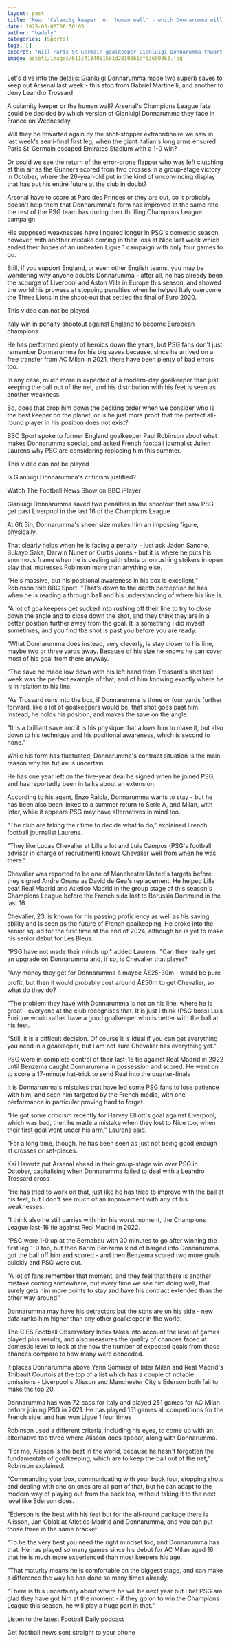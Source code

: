 ```yaml
---
layout: post
title: "New: 'Calamity keeper' or 'human wall' - which Donnarumma will Arsenal face?"
date: 2025-05-06T06:50:05
author: "badely"
categories: [Sports]
tags: []
excerpt: "Will Paris St-Germain goalkeeper Gianluigi Donnarumma thwart Arsenal again on Wednesday, and why are the French side considering selling him?"
image: assets/images/611c41840515b1d20100b1df53690363.jpg
---
```


Let's dive into the details: Gianluigi Donnarumma made two superb saves to keep out Arsenal last week - this stop from Gabriel Martinelli, and another to deny Leandro Trossard

A calamity keeper or the human wall? Arsenal's Champions League fate could be decided by which version of Gianluigi Donnarumma they face in France on Wednesday.

Will they be thwarted again by the shot-stopper extraordinaire we saw in last week's semi-final first leg, when the giant Italian's long arms ensured Paris St-Germain escaped Emirates Stadium with a 1-0 win?

Or could we see the return of the error-prone flapper who was left clutching at thin air as the Gunners scored from two crosses in a group-stage victory in October, where the 26-year-old put in the kind of unconvincing display that has put his entire future at the club in doubt?

Arsenal have to score at Parc des Princes or they are out, so it probably doesn't help them that Donnarumma's form has improved at the same rate the rest of the PSG team has during their thrilling Champions League campaign.

His supposed weaknesses have lingered longer in PSG's domestic season, however, with another mistake coming in their loss at Nice last week which ended their hopes of an unbeaten Ligue 1 campaign with only four games to go.

Still, if you support England, or even other English teams, you may be wondering why anyone doubts Donnarumma - after all, he has already been the scourge of Liverpool and Aston Villa in Europe this season, and showed the world his prowess at stopping penalties when he helped Italy overcome the Three Lions in the shoot-out that settled the final of Euro 2020.

This video can not be played

Italy win in penalty shootout against England to become European champions

He has performed plenty of heroics down the years, but PSG fans don't just remember Donnarumma for his big saves because, since he arrived on a free transfer from AC Milan in 2021, there have been plenty of bad errors too.

In any case, much more is expected of a modern-day goalkeeper than just keeping the ball out of the net, and his distribution with his feet is seen as another weakness.

So, does that drop him down the pecking order when we consider who is the best keeper on the planet, or is he just more proof that the perfect all-round player in his position does not exist?

BBC Sport spoke to former England goalkeeper Paul Robinson about what makes Donnarumma special, and asked French football journalist Julien Laurens why PSG are considering replacing him this summer.

This video can not be played

Is Gianluigi Donnarumma's criticism justified?

Watch The Football News Show on BBC iPlayer

Gianluigi Donnarumma saved two penalties in the shootout that saw PSG get past Liverpool in the last 16 of the Champions League

At 6ft 5in, Donnarumma's sheer size makes him an imposing figure, physically.

That clearly helps when he is facing a penalty - just ask Jadon Sancho, Bukayo Saka, Darwin Nunez or Curtis Jones - but it is where he puts his enormous frame when he is dealing with shots or onrushing strikers in open play that impresses Robinson more than anything else.

"He's massive, but his positional awareness in his box is excellent," Robinson told BBC Sport. "That's down to the depth perception he has when he is reading a through ball and his understanding of where his line is.

"A lot of goalkeepers get sucked into rushing off their line to try to close down the angle and to close down the shot, and they think they are in a better position further away from the goal. It is something I did myself sometimes, and you find the shot is past you before you are ready.

"What Donnarumma does instead, very cleverly, is stay closer to his line, maybe two or three yards away. Because of his size he knows he can cover most of his goal from there anyway.

"The save he made low down with his left hand from Trossard's shot last week was the perfect example of that, and of him knowing exactly where he is in relation to his line.

"As Trossard runs into the box, if Donnarumma is three or four yards further forward, like a lot of goalkeepers would be, that shot goes past him. Instead, he holds his position, and makes the save on the angle.

"It is a brilliant save and it is his physique that allows him to make it, but also down to his technique and his positional awareness, which is second to none."

While his form has fluctuated, Donnarumma's contract situation is the main reason why his future is uncertain.

He has one year left on the five-year deal he signed when he joined PSG, and has reportedly been in talks about an extension.

According to his agent, Enzo Raiola, Donnarumma wants to stay - but he has been also been linked to a summer return to Serie A, and Milan, with Inter, while it appears PSG may have alternatives in mind too.

"The club are taking their time to decide what to do," explained French football journalist Laurens.

"They like Lucas Chevalier at Lille a lot and Luis Campos (PSG's football advisor in charge of recruitment) knows Chevalier well from when he was there."

Chevalier was reported to be one of Manchester United's targets before they signed Andre Onana as David de Gea's replacement. He helped Lille beat Real Madrid and Atletico Madrid in the group stage of this season's Champions League before the French side lost to Borussia Dortmund in the last 16

Chevalier, 23, is known for his passing proficiency as well as his saving ability and is seen as the future of French goalkeeping. He broke into the senior squad for the first time at the end of 2024, although he is yet to make his senior debut for Les Bleus.

"PSG have not made their minds up," added Laurens. "Can they really get an upgrade on Donnarumma and, if so, is Chevalier that player?

"Any money they get for Donnarumma â maybe Â£25-30m - would be pure profit, but then it would probably cost around Â£50m to get Chevalier, so what do they do?

"The problem they have with Donnarumma is not on his line, where he is great - everyone at the club recognises that. It is just I think (PSG boss) Luis Enrique would rather have a good goalkeeper who is better with the ball at his feet.

"Still, it is a difficult decision. Of course it is ideal if you can get everything you need in a goalkeeper, but I am not sure Chevalier has everything yet."

PSG were in complete control of their last-16 tie against Real Madrid in 2022 until Benzema caught Donnarumma in possession and scored. He went on to score a 17-minute hat-trick to send Real into the quarter-finals

It is Donnarumma's mistakes that have led some PSG fans to lose patience with him, and seen him targeted by the French media, with one performance in particular proving hard to forget.

"He got some criticism recently for Harvey Elliott's goal against Liverpool, which was bad, then he made a mistake when they lost to Nice too, when their first goal went under his arm," Laurens said.

"For a long time, though, he has been seen as just not being good enough at crosses or set-pieces.

Kai Havertz put Arsenal ahead in their group-stage win over PSG in October, capitalising when Donnarumma failed to deal with a Leandro Trossard cross

"He has tried to work on that, just like he has tried to improve with the ball at his feet, but I don't see much of an improvement with any of his weaknesses.

"I think also he still carries with him his worst moment, the Champions League last-16 tie against Real Madrid in 2022.

"PSG were 1-0 up at the Bernabeu with 30 minutes to go after winning the first leg 1-0 too, but then Karim Benzema kind of barged into Donnarumma, got the ball off him and scored - and then Benzema scored two more goals quickly and PSG were out.

"A lot of fans remember that moment, and they feel that there is another mistake coming somewhere, but every time we see him doing well, that surely gets him more points to stay and have his contract extended than the other way around."

Donnarumma may have his detractors but the stats are on his side - new data ranks him higher than any other goalkeeper in the world.

The CIES Football Observatory Index takes into account the level of games played plus results, and also measures the quality of chances faced at domestic level to look at the how the number of expected goals from those chances compare to how many were conceded.

It places Donnarumma above Yann Sommer of Inter Milan and Real Madrid's Thibault Courtois at the top of a list which has a couple of notable omissions - Liverpool's Alisson and Manchester City's Ederson both fail to make the top 20.

Donnarumma has won 72 caps for Italy and played 251 games for AC Milan before joining PSG in 2021. He has played 151 games all competitions for the French side, and has won Ligue 1 four times

Robinson used a different criteria, including his eyes, to come up with an alternative top three where Alisson does appear, along with Donnarumma.

"For me, Alisson is the best in the world, because he hasn't forgotten the fundamentals of goalkeeping, which are to keep the ball out of the net," Robinson explained.

"Commanding your box, communicating with your back four, stopping shots and dealing with one on ones are all part of that, but he can adapt to the modern way of playing out from the back too, without taking it to the next level like Ederson does.

"Ederson is the best with his feet but for the all-round package there is Alisson, Jan Oblak at Atletico Madrid and Donnarumma, and you can put those three in the same bracket.

"To be the very best you need the right mindset too, and Donnarumma has that. He has played so many games since his debut for AC Milan aged 16 that he is much more experienced than most keepers his age.

"That maturity means he is comfortable on the biggest stage, and can make a difference the way he has done so many times already.

"There is this uncertainty about where he will be next year but I bet PSG are glad they have got him at the moment - if they go on to win the Champions League this season, he will play a huge part in that."

Listen to the latest Football Daily podcast

Get football news sent straight to your phone

